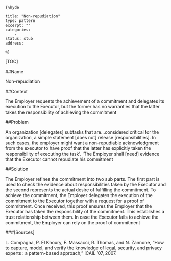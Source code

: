    {%hyde

    title: "Non-repudiation"
    type: pattern
    excerpt: ""
    categories:
        - 
    status: stub
    address:

    %}

[TOC]


##Name
<!--Primary name the pattern is known by.-->

Non-repudiation

<!--###[Also Known As]-->
<!-- All other names the pattern is known by.-->



<!--##Summary-->
<!-- One short paragraph summarising the pattern.-->



##Context
<!-- The situations in which the pattern may apply.-->

The Employer requests the achievement of a commitment and delegates its execution to the Executor, but the former has no warranties that the latter takes the responsibility of achieving the commitment

##Problem
<!-- The problem a pattern addresses, including a list of forces describing why a problem might be difficult to solve.-->

An organization [delegates] subtasks that are...considered critical for the organization, a simple statement [does not] release [responsibilities]. In such cases, the employer might want a non-repudiable acknowledgment from the executor to have proof that the latter has explicitly taken the responsibility of executing the task'. 'The Employer shall [need] evidence that the Executor cannot repudiate his commitment

##Solution
<!-- A concise description of how the pattern addresses the problem.-->

The Employer refines the commitment into two sub parts. The first part is used to check the evidence about responsibilities taken by the Executor and the second represents the actual desire of fulfilling the commitment. To achieve the commitment, the Employer delegates the execution of the commitment to the Executor together with a request for a proof of commitment. Once received, this proof ensures the Employer that the Executor has taken the responsibility of the commitment. This establishes a trust relationship between them. In case the Executor fails to achieve the commitment, the Employer can rely on the proof of commitment

<!--###[Structure]-->
<!--A detailed specification of the structural aspects of the pattern. A class diagram if applicable.-->



<!--###[Implementation]-->
<!--Guidelines for implementing the pattern; code fragments; suggested PETS; policy fragments.-->



<!--##Consequences-->
<!--The advantages (benefits) and disadvantages (liabilities) of applying the pattern.-->



<!--###[Constraints]-->
<!-- limitations as a consequence of applying the pattern.-->



<!--##Examples-->
<!--Motivational example to see how the pattern is applied.-->



<!--###[Known Uses]-->
<!-- Pointers to various applications of the pattern.-->



<!--##See Also-->
<!-- Any pointers to relevant information, not contained in the subfields below.-->



<!--###[Related Patterns]-->
<!-- Supporting and conflicting patterns-->



###[Sources]
<!-- References to the original source of the pattern.-->

L. Compagna, P. El Khoury, F. Massacci, R. Thomas, and N. Zannone, “How to capture, model, and verify the knowledge of legal, security, and privacy experts : a pattern-based approach,” ICAIL ’07, 2007.

<!--##General Comments-->
<!-- Separate discussion on the pattern.-->



<!--##Categories-->
<!-- Placeholder for future agreed upon categories as per collaboration's evaluation.-->

<!--##Tags-->
<!-- User definable descriptors for additional correlation.-->




